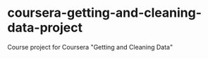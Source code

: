 # coursera-getting-and-cleaning-data-project
Course project for Coursera "Getting and Cleaning Data"
